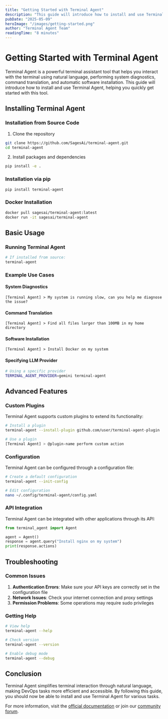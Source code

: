 ```yaml
---
title: "Getting Started with Terminal Agent"
description: "This guide will introduce how to install and use Terminal Agent, helping you quickly get started with this powerful terminal DevOps assistant tool."
pubDate: "2025-05-09"
heroImage: "/images/getting-started.png"
author: "Terminal Agent Team"
readingTime: "8 minutes"
---
```


# Getting Started with Terminal Agent

Terminal Agent is a powerful terminal assistant tool that helps you interact with the terminal using natural language, performing system diagnostics, command translation, and automatic software installation. This guide will introduce how to install and use Terminal Agent, helping you quickly get started with this tool.

## Installing Terminal Agent

### Installation from Source Code

1. Clone the repository
```bash
git clone https://github.com/SagesAi/terminal-agent.git
cd terminal-agent
```

2. Install packages and dependencies
```bash
pip install -e .
```

### Installation via pip

```bash
pip install terminal-agent
```

### Docker Installation

```bash
docker pull sagesai/terminal-agent:latest
docker run -it sagesai/terminal-agent
```

## Basic Usage

### Running Terminal Agent

```bash
# If installed from source:
terminal-agent
```

### Example Use Cases

#### System Diagnostics
```
[Terminal Agent] > My system is running slow, can you help me diagnose the issue?
```

#### Command Translation
```
[Terminal Agent] > Find all files larger than 100MB in my home directory
```

#### Software Installation
```
[Terminal Agent] > Install Docker on my system
```

#### Specifying LLM Provider
```bash
# Using a specific provider
TERMINAL_AGENT_PROVIDER=gemini terminal-agent
```

## Advanced Features

### Custom Plugins

Terminal Agent supports custom plugins to extend its functionality:

```bash
# Install a plugin
terminal-agent --install-plugin github.com/user/terminal-agent-plugin

# Use a plugin
[Terminal Agent] > @plugin-name perform custom action
```

### Configuration

Terminal Agent can be configured through a configuration file:

```bash
# Create a default configuration
terminal-agent --init-config

# Edit configuration
nano ~/.config/terminal-agent/config.yaml
```

### API Integration

Terminal Agent can be integrated with other applications through its API:

```python
from terminal_agent import Agent

agent = Agent()
response = agent.query("Install nginx on my system")
print(response.actions)
```

## Troubleshooting

### Common Issues

1. **Authentication Errors**: Make sure your API keys are correctly set in the configuration file
2. **Network Issues**: Check your internet connection and proxy settings
3. **Permission Problems**: Some operations may require sudo privileges

### Getting Help

```bash
# View help
terminal-agent --help

# Check version
terminal-agent --version

# Enable debug mode
terminal-agent --debug
```

## Conclusion

Terminal Agent simplifies terminal interaction through natural language, making DevOps tasks more efficient and accessible. By following this guide, you should now be able to install and use Terminal Agent for various tasks.

For more information, visit the [official documentation](https://docs.terminal-agent.ai) or join our [community forum](https://community.terminal-agent.ai).
